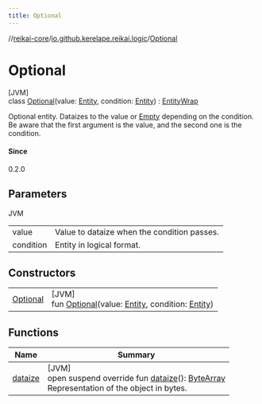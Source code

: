 ```yaml
---
title: Optional
---
```

//[reikai-core](../../../index.html)/[io.github.kerelape.reikai.logic](../index.html)/[Optional](index.html)



# Optional



[JVM]\
class [Optional](index.html)(value: [Entity](../../io.github.kerelape.reikai/-entity/index.html), condition: [Entity](../../io.github.kerelape.reikai/-entity/index.html)) : [EntityWrap](../../io.github.kerelape.reikai/-entity-wrap/index.html)

Optional entity. Dataizes to the value or [Empty](../../io.github.kerelape.reikai/-empty/index.html) depending on the condition. Be aware that the first argument is the value, and the second one is the condition.



#### Since



0.2.0



## Parameters


JVM

| | |
|---|---|
| value | Value to dataize when the condition passes. |
| condition | Entity in logical format. |



## Constructors


| | |
|---|---|
| [Optional](-optional.html) | [JVM]<br>fun [Optional](-optional.html)(value: [Entity](../../io.github.kerelape.reikai/-entity/index.html), condition: [Entity](../../io.github.kerelape.reikai/-entity/index.html)) |


## Functions


| Name | Summary |
|---|---|
| [dataize](../../io.github.kerelape.reikai/-entity/dataize.html) | [JVM]<br>open suspend override fun [dataize](../../io.github.kerelape.reikai/-entity/dataize.html)(): [ByteArray](https://kotlinlang.org/api/latest/jvm/stdlib/kotlin/-byte-array/index.html)<br>Representation of the object in bytes. |

